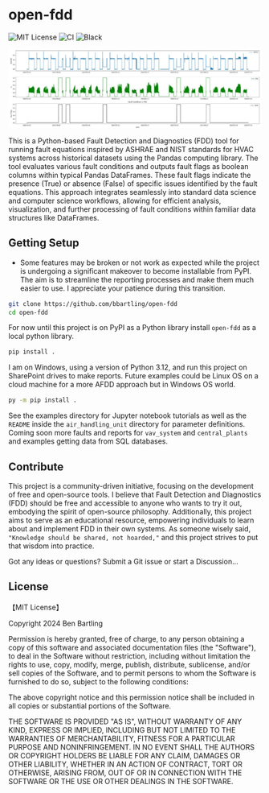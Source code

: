 # open-fdd

![MIT License](https://img.shields.io/badge/license-MIT-green.svg)
![CI](https://github.com/bbartling/open-fdd/actions/workflows/ci.yml/badge.svg)
![Black](https://img.shields.io/badge/code%20style-black-000000.svg)


![Alt text](open_fdd/air_handling_unit/images/plot_for_repo.png)

This is a Python-based Fault Detection and Diagnostics (FDD) tool for running fault equations inspired by ASHRAE and NIST standards for HVAC systems across historical datasets using the Pandas computing library. The tool evaluates various fault conditions and outputs fault flags as boolean columns within typical Pandas DataFrames. These fault flags indicate the presence (True) or absence (False) of specific issues identified by the fault equations. This approach integrates seamlessly into standard data science and computer science workflows, allowing for efficient analysis, visualization, and further processing of fault conditions within familiar data structures like DataFrames.


## Getting Setup
* Some features may be broken or not work as expected while the project is undergoing a significant makeover to become installable from PyPI. The aim is to streamline the reporting processes and make them much easier to use. I appreciate your patience during this transition.

```bash
git clone https://github.com/bbartling/open-fdd
cd open-fdd
```
For now until this project is on PyPI as a Python library install `open-fdd` as a local python library.

```bash
pip install .
```
I am on Windows, using a version of Python 3.12, and run this project on SharePoint drives to make reports. Future examples could be Linux OS on a cloud machine for a more AFDD approach but in Windows OS world.

```bash
py -m pip install .
```

See the examples directory for Jupyter notebook tutorials as well as the `README` inside the `air_handling_unit` directory for parameter definitions. Coming soon more faults and reports for `vav_system` and `central_plants` and examples getting data from SQL databases.

## Contribute
This project is a community-driven initiative, focusing on the development of free and open-source tools. I believe that Fault Detection and Diagnostics (FDD) should be free and accessible to anyone who wants to try it out, embodying the spirit of open-source philosophy. Additionally, this project aims to serve as an educational resource, empowering individuals to learn about and implement FDD in their own systems. As someone wisely said, `"Knowledge should be shared, not hoarded,"` and this project strives to put that wisdom into practice.

Got any ideas or questions? Submit a Git issue or start a Discussion...

## License

【MIT License】

Copyright 2024 Ben Bartling

Permission is hereby granted, free of charge, to any person obtaining a copy of this software and associated documentation files (the "Software"), to deal in the Software without restriction, including without limitation the rights to use, copy, modify, merge, publish, distribute, sublicense, and/or sell copies of the Software, and to permit persons to whom the Software is furnished to do so, subject to the following conditions:

The above copyright notice and this permission notice shall be included in all copies or substantial portions of the Software.

THE SOFTWARE IS PROVIDED "AS IS", WITHOUT WARRANTY OF ANY KIND, EXPRESS OR IMPLIED, INCLUDING BUT NOT LIMITED TO THE WARRANTIES OF MERCHANTABILITY, FITNESS FOR A PARTICULAR PURPOSE AND NONINFRINGEMENT. IN NO EVENT SHALL THE AUTHORS OR COPYRIGHT HOLDERS BE LIABLE FOR ANY CLAIM, DAMAGES OR OTHER LIABILITY, WHETHER IN AN ACTION OF CONTRACT, TORT OR OTHERWISE, ARISING FROM, OUT OF OR IN CONNECTION WITH THE SOFTWARE OR THE USE OR OTHER DEALINGS IN THE SOFTWARE.
